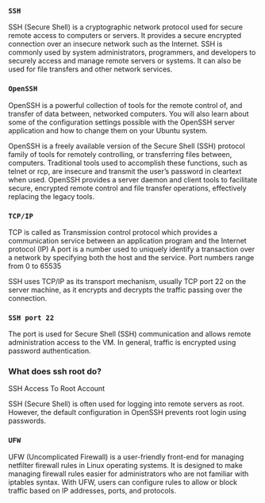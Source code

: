 ### `SSH`

SSH (Secure Shell) is a cryptographic network protocol used for secure remote access to computers or servers. It provides a secure encrypted connection over an insecure network such as the Internet. SSH is commonly used by system administrators, programmers, and developers to securely access and manage remote servers or systems. It can also be used for file transfers and other network services.

### `OpenSSH`

OpenSSH is a powerful collection of tools for the remote control of, and transfer of data between, networked computers. You will also learn about some of the configuration settings possible with the OpenSSH server application and how to change them on your Ubuntu system.

OpenSSH is a freely available version of the Secure Shell (SSH) protocol family of tools for remotely controlling, or transferring files between, computers. Traditional tools used to accomplish these functions, such as telnet or rcp, are insecure and transmit the user’s password in cleartext when used. OpenSSH provides a server daemon and client tools to facilitate secure, encrypted remote control and file transfer operations, effectively replacing the legacy tools.

### `TCP/IP`

TCP is called as Transmission control protocol which provides a communication service between an application program and the Internet protocol (IP) A port is a number used to uniquely identify a transaction over a network by specifying both the host and the service. Port numbers range from 0 to 65535

SSH uses TCP/IP as its transport mechanism, usually TCP port 22 on the server machine, as it encrypts and decrypts the traffic passing over the connection.

### `SSH port 22`
The port is used for Secure Shell (SSH) communication and allows remote administration access to the VM. In general, traffic is encrypted using password authentication.

### What does ssh root do?
SSH Access To Root Account

SSH (Secure Shell) is often used for logging into remote servers as root. However, the default configuration in OpenSSH prevents root login using passwords.

### `UFW`
UFW (Uncomplicated Firewall) is a user-friendly front-end for managing netfilter firewall rules in Linux operating systems. It is designed to make managing firewall rules easier for administrators who are not familiar with iptables syntax. With UFW, users can configure rules to allow or block traffic based on IP addresses, ports, and protocols.


